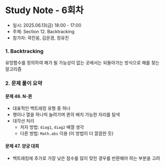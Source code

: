 # Study Note - 6회차
* 일시: 2025.06.13(금) 18:00 - 17:00
* 주제: Section 12. Backtracking
* 참가자: 곽진웅, 김운경, 정유진

### 1. Backtracking
유망함수를 정의하여 해가 될 가능성이 없는 곳에서는 되돌아가는 방식으로 해를 찾는 알고리즘

### 2. 문제 풀이 요약
#### 문제 46. N-퀸
* 대표적인 백트래킹 유형 중 하나
* 행이나 열을 하나씩 늘려가며 퀸의 배치 가능한 자리를 탐색
* 대각선 처리
  * 저자 방법: `diag1`, `diag2` 배열 생각
  * 다른 방법: `Math.abs` 이용 (이 방법이 더 깔끔한 듯)

#### 문제 47. 양궁 대회
* 백트래킹에 추가로 가장 낮은 점수를 많이 맞힌 경우를 반환해야 하는 부분을 고려

<!--
### 3. 기타 문제 메모
#### 문제 48. 외벽 점검
오름차순 정렬 대신 내림차순 정렬을 생각하는 게 더 직관적이지만 코드 구현이 어려울 수 있음
-->